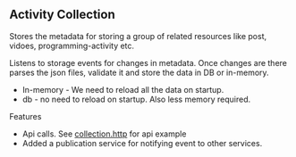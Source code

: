 ## Activity Collection

Stores the metadata for storing a group of related resources like post, vidoes, programming-activity etc.

Listens to storage events for changes in metadata. Once changes are there parses the json files, validate it and store the data in DB or in-memory.

- In-memory - We need to reload all the data on startup.
- db - no need to reload on startup. Also less memory required.

Features

- Api calls. See [collection.http](./collection.http) for api example
- Added a publication service for notifying event to other services.
